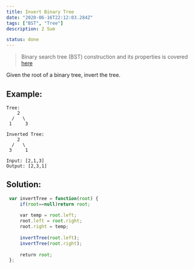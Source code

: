 ```yaml
---
title: Invert Binary Tree
date: "2020-06-16T22:12:03.284Z"
tags: ["BST", "Tree"]
description: 2 Sum

status: done
---
```


> Binary search tree (BST) construction and its properties is covered [here](/bst)

Given the root of a binary tree, invert the tree.

## Example:

```
Tree:
    2
  /   \
 1     3

Inverted Tree:
    2
  /   \
 3     1

Input: [2,1,3]
Output: [2,3,1]
```

## Solution:

```javascript
 var invertTree = function(root) {
     if(root==null)return root;
     
     var temp = root.left;
     root.left = root.right;
     root.right = temp;
     
     invertTree(root.left);
     invertTree(root.right);
     
     return root;
 };
 ​
```
